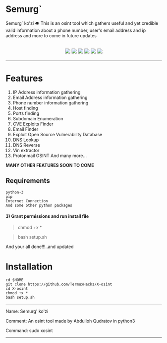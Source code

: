 # Semurg`
Semurg` ko'zi 👁
This is an osint tool which gathers useful and yet credible valid information about a phone number, user's email address and ip address and more to come in future updates 
<img src="" float="center">
<center>
<h2><img src="https://img.shields.io/badge/Author-AnonyminHack5-blueviolet"/>
  <img src="https://img.shields.io/badge/Followers%20-%201.9k%20-%20red"/>
  <img src="https://img.shields.io/badge/Tool-X--osint-red"/>
  <img src="https://img.shields.io/badge/Made%20with-Python%20and%20bash-yellowgreen"/>
  <img src="https://img.shields.io/badge/Maintained-YES-green"/> <img src="https://img.shields.io/badge/Version-2.1-9cf"/>
  </center>
  </h2>
  <hr>
  
  # Features
  1) IP Address information gathering
  2) Email Address information gathering 
  3) Phone number information gathering 
  4) Host finding
  5) Ports finding
  6) Subdomain Enumeration
  7) CVE Exploits Finder
  8) Email Finder
  9) Exploit Open Source Vulnerability Database 
  10) DNS Lookup
  11) DNS Reverse
  12) Vin extractor
  13) Protonmail OSINT
  And many more...

  <b>MANY OTHER FEATURES SOON TO COME </b>

## Requirements 
```
python-3
pip
Internet Connection
And some other python packages
``` 

#### 3) Grant permissions and run install file
> chmod +x *

> bash setup.sh

And your all done!!!..and updated 

# Installation 
```
cd $HOME
git clone https://github.com/TermuxHackz/X-osint
cd X-osint
chmod +x *
bash setup.sh
```

<hr>

Name: Semurg' ko'zi

Comment: An osint tool made by Abdulloh Qudratov in python3

Command: sudo xosint

<hr>
